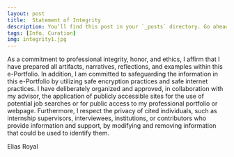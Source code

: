 ```yaml
---
layout: post
title:  Statement of Integrity
description: You’ll find this post in your `_posts` directory. Go ahead and edit it and re-build the site to see your changes. # Add post description (optional)
tags: [Info. Curation]
img: integrity1.jpg
---
```

As a commitment to professional integrity, honor, and ethics, I affirm that I have prepared all artifacts, narratives, reflections, and examples within this e-Portfolio. In addition, I am committed to safeguarding the information in this e-Portfolio by utilizing safe encryption practices and safe internet practices. I have deliberately organized and approved, in collaboration with my advisor, the application of publicly accessible sites for the use of potential job searches or for public access to my professional portfolio or webpage. Furthermore, I respect the privacy of cited individuals, such as internship supervisors, interviewees, institutions, or contributors who provide information and support, by modifying and removing information that could be used to identify them.  

Elias Royal

<!--![Yosh Ginsu]({{site.baseurl}}/assets/img/yosh-ginsu.jpg)-->

